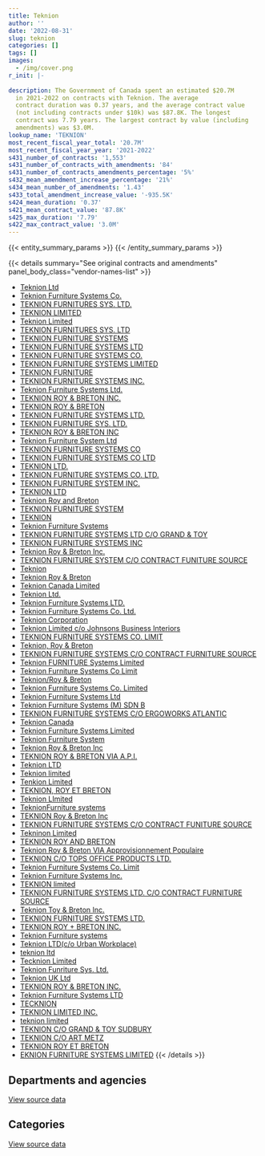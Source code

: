 ```yaml
---
title: Teknion
author: ''
date: '2022-08-31'
slug: teknion
categories: []
tags: []
images:
  - /img/cover.png
r_init: |-
  
description: The Government of Canada spent an estimated $20.7M
  in 2021-2022 on contracts with Teknion. The average
  contract duration was 0.37 years, and the average contract value
  (not including contracts under $10k) was $87.8K. The longest
  contract was 7.79 years. The largest contract by value (including
  amendments) was $3.0M.
lookup_name: 'TEKNION'
most_recent_fiscal_year_total: '20.7M'
most_recent_fiscal_year_year: '2021-2022'
s431_number_of_contracts: '1,553'
s431_number_of_contracts_with_amendments: '84'
s431_number_of_contracts_amendments_percentage: '5%'
s432_mean_amendment_increase_percentage: '21%'
s434_mean_number_of_amendments: '1.43'
s433_total_amendment_increase_value: '-935.5K'
s424_mean_duration: '0.37'
s421_mean_contract_value: '87.8K'
s425_max_duration: '7.79'
s422_max_contract_value: '3.0M'
---
```


<script src="/rmarkdown-libs/htmlwidgets/htmlwidgets.js"></script>
<link href="/rmarkdown-libs/datatables-css/datatables-crosstalk.css" rel="stylesheet" />
<script src="/rmarkdown-libs/datatables-binding/datatables.js"></script>
<script src="/rmarkdown-libs/jquery/jquery-3.6.0.min.js"></script>
<link href="/rmarkdown-libs/dt-core-bootstrap/css/dataTables.bootstrap.min.css" rel="stylesheet" />
<link href="/rmarkdown-libs/dt-core-bootstrap/css/dataTables.bootstrap.extra.css" rel="stylesheet" />
<script src="/rmarkdown-libs/dt-core-bootstrap/js/jquery.dataTables.min.js"></script>
<script src="/rmarkdown-libs/dt-core-bootstrap/js/dataTables.bootstrap.min.js"></script>
<link href="/rmarkdown-libs/crosstalk/css/crosstalk.min.css" rel="stylesheet" />
<script src="/rmarkdown-libs/crosstalk/js/crosstalk.min.js"></script>
<script src="/rmarkdown-libs/htmlwidgets/htmlwidgets.js"></script>
<link href="/rmarkdown-libs/datatables-css/datatables-crosstalk.css" rel="stylesheet" />
<script src="/rmarkdown-libs/datatables-binding/datatables.js"></script>
<script src="/rmarkdown-libs/jquery/jquery-3.6.0.min.js"></script>
<link href="/rmarkdown-libs/dt-core-bootstrap/css/dataTables.bootstrap.min.css" rel="stylesheet" />
<link href="/rmarkdown-libs/dt-core-bootstrap/css/dataTables.bootstrap.extra.css" rel="stylesheet" />
<script src="/rmarkdown-libs/dt-core-bootstrap/js/jquery.dataTables.min.js"></script>
<script src="/rmarkdown-libs/dt-core-bootstrap/js/dataTables.bootstrap.min.js"></script>
<link href="/rmarkdown-libs/crosstalk/css/crosstalk.min.css" rel="stylesheet" />
<script src="/rmarkdown-libs/crosstalk/js/crosstalk.min.js"></script>

{{< entity_summary_params >}}
{{< /entity_summary_params >}}

{{< details summary="See original contracts and amendments" panel_body_class="vendor-names-list" >}}
- [Teknion Ltd](https://search.open.canada.ca/en/ct/?sort=contract_value_f%20desc&page=1&search_text=%22Teknion%20Ltd%22)
- [Teknion Furniture Systems Co.](https://search.open.canada.ca/en/ct/?sort=contract_value_f%20desc&page=1&search_text=%22Teknion%20Furniture%20Systems%20Co.%22)
- [TEKNION FURNITURES SYS. LTD.](https://search.open.canada.ca/en/ct/?sort=contract_value_f%20desc&page=1&search_text=%22TEKNION%20FURNITURES%20SYS.%20LTD.%22)
- [TEKNION LIMITED](https://search.open.canada.ca/en/ct/?sort=contract_value_f%20desc&page=1&search_text=%22TEKNION%20LIMITED%22)
- [Teknion Limited](https://search.open.canada.ca/en/ct/?sort=contract_value_f%20desc&page=1&search_text=%22Teknion%20Limited%22)
- [TEKNION FURNITURES SYS. LTD](https://search.open.canada.ca/en/ct/?sort=contract_value_f%20desc&page=1&search_text=%22TEKNION%20FURNITURES%20SYS.%20LTD%22)
- [TEKNION FURNITURE SYSTEMS](https://search.open.canada.ca/en/ct/?sort=contract_value_f%20desc&page=1&search_text=%22TEKNION%20FURNITURE%20SYSTEMS%22)
- [TEKNION FURNITURE SYSTEMS LTD](https://search.open.canada.ca/en/ct/?sort=contract_value_f%20desc&page=1&search_text=%22TEKNION%20FURNITURE%20SYSTEMS%20LTD%22)
- [TEKNION FURNITURE SYSTEMS CO.](https://search.open.canada.ca/en/ct/?sort=contract_value_f%20desc&page=1&search_text=%22TEKNION%20FURNITURE%20SYSTEMS%20CO.%22)
- [TEKNION FURNITURE SYSTEMS LIMITED](https://search.open.canada.ca/en/ct/?sort=contract_value_f%20desc&page=1&search_text=%22TEKNION%20FURNITURE%20SYSTEMS%20LIMITED%22)
- [TEKNION FURNITURE](https://search.open.canada.ca/en/ct/?sort=contract_value_f%20desc&page=1&search_text=%22TEKNION%20FURNITURE%22)
- [TEKNION FURNITURE SYSTEMS INC.](https://search.open.canada.ca/en/ct/?sort=contract_value_f%20desc&page=1&search_text=%22TEKNION%20FURNITURE%20SYSTEMS%20INC.%22)
- [Teknion Furniture Systems Ltd.](https://search.open.canada.ca/en/ct/?sort=contract_value_f%20desc&page=1&search_text=%22Teknion%20Furniture%20Systems%20Ltd.%22)
- [TEKNION ROY & BRETON INC.](https://search.open.canada.ca/en/ct/?sort=contract_value_f%20desc&page=1&search_text=%22TEKNION%20ROY%20%26%20BRETON%20INC.%22)
- [TEKNION ROY & BRETON](https://search.open.canada.ca/en/ct/?sort=contract_value_f%20desc&page=1&search_text=%22TEKNION%20ROY%20%26%20BRETON%22)
- [TEKNION FURNITURE SYSTEMS LTD.](https://search.open.canada.ca/en/ct/?sort=contract_value_f%20desc&page=1&search_text=%22TEKNION%20FURNITURE%20SYSTEMS%20LTD.%22)
- [TEKNION FURNITURE SYS. LTD.](https://search.open.canada.ca/en/ct/?sort=contract_value_f%20desc&page=1&search_text=%22TEKNION%20FURNITURE%20SYS.%20LTD.%22)
- [TEKNION ROY & BRETON INC](https://search.open.canada.ca/en/ct/?sort=contract_value_f%20desc&page=1&search_text=%22TEKNION%20ROY%20%26%20BRETON%20INC%22)
- [Teknion Furniture System Ltd](https://search.open.canada.ca/en/ct/?sort=contract_value_f%20desc&page=1&search_text=%22Teknion%20Furniture%20System%20Ltd%22)
- [TEKNION FURNITURE SYSTEMS CO](https://search.open.canada.ca/en/ct/?sort=contract_value_f%20desc&page=1&search_text=%22TEKNION%20FURNITURE%20SYSTEMS%20CO%22)
- [TEKNION FURNITURE SYSTEMS CO LTD](https://search.open.canada.ca/en/ct/?sort=contract_value_f%20desc&page=1&search_text=%22TEKNION%20FURNITURE%20SYSTEMS%20CO%20LTD%22)
- [TEKNION LTD.](https://search.open.canada.ca/en/ct/?sort=contract_value_f%20desc&page=1&search_text=%22TEKNION%20LTD.%22)
- [TEKNION FURNITURE SYSTEMS CO. LTD.](https://search.open.canada.ca/en/ct/?sort=contract_value_f%20desc&page=1&search_text=%22TEKNION%20FURNITURE%20SYSTEMS%20CO.%20LTD.%22)
- [TEKNION FURNITURE SYSTEM INC.](https://search.open.canada.ca/en/ct/?sort=contract_value_f%20desc&page=1&search_text=%22TEKNION%20FURNITURE%20SYSTEM%20INC.%22)
- [TEKNION LTD](https://search.open.canada.ca/en/ct/?sort=contract_value_f%20desc&page=1&search_text=%22TEKNION%20LTD%22)
- [Teknion Roy and Breton](https://search.open.canada.ca/en/ct/?sort=contract_value_f%20desc&page=1&search_text=%22Teknion%20Roy%20and%20Breton%22)
- [TEKNION FURNITURE SYSTEM](https://search.open.canada.ca/en/ct/?sort=contract_value_f%20desc&page=1&search_text=%22TEKNION%20FURNITURE%20SYSTEM%22)
- [TEKNION](https://search.open.canada.ca/en/ct/?sort=contract_value_f%20desc&page=1&search_text=%22TEKNION%22)
- [Teknion Furniture Systems](https://search.open.canada.ca/en/ct/?sort=contract_value_f%20desc&page=1&search_text=%22Teknion%20Furniture%20Systems%22)
- [TEKNION FURNITURE SYSTEMS LTD C/O GRAND & TOY](https://search.open.canada.ca/en/ct/?sort=contract_value_f%20desc&page=1&search_text=%22TEKNION%20FURNITURE%20SYSTEMS%20LTD%20C%2fO%20GRAND%20%26%20TOY%22)
- [TEKNION FURNITURE SYSTEMS INC](https://search.open.canada.ca/en/ct/?sort=contract_value_f%20desc&page=1&search_text=%22TEKNION%20FURNITURE%20SYSTEMS%20INC%22)
- [Teknion Roy & Breton Inc.](https://search.open.canada.ca/en/ct/?sort=contract_value_f%20desc&page=1&search_text=%22Teknion%20Roy%20%26%20Breton%20Inc.%22)
- [TEKNION FURNITURE SYSTEM C/O CONTRACT FUNITURE SOURCE](https://search.open.canada.ca/en/ct/?sort=contract_value_f%20desc&page=1&search_text=%22TEKNION%20FURNITURE%20SYSTEM%20C%2fO%20CONTRACT%20FUNITURE%20SOURCE%22)
- [Teknion](https://search.open.canada.ca/en/ct/?sort=contract_value_f%20desc&page=1&search_text=%22Teknion%22)
- [Teknion Roy & Breton](https://search.open.canada.ca/en/ct/?sort=contract_value_f%20desc&page=1&search_text=%22Teknion%20Roy%20%26%20Breton%22)
- [Teknion Canada Limited](https://search.open.canada.ca/en/ct/?sort=contract_value_f%20desc&page=1&search_text=%22Teknion%20Canada%20Limited%22)
- [Teknion Ltd.](https://search.open.canada.ca/en/ct/?sort=contract_value_f%20desc&page=1&search_text=%22Teknion%20Ltd.%22)
- [Teknion Furniture Systems LTD.](https://search.open.canada.ca/en/ct/?sort=contract_value_f%20desc&page=1&search_text=%22Teknion%20Furniture%20Systems%20LTD.%22)
- [Teknion Furniture Systems Co. Ltd.](https://search.open.canada.ca/en/ct/?sort=contract_value_f%20desc&page=1&search_text=%22Teknion%20Furniture%20Systems%20Co.%20Ltd.%22)
- [Teknion Corporation](https://search.open.canada.ca/en/ct/?sort=contract_value_f%20desc&page=1&search_text=%22Teknion%20Corporation%22)
- [Teknion Limited c/o Johnsons Business Interiors](https://search.open.canada.ca/en/ct/?sort=contract_value_f%20desc&page=1&search_text=%22Teknion%20Limited%20c%2fo%20Johnsons%20Business%20Interiors%22)
- [TEKNION FURNITURE SYSTEMS CO. LIMIT](https://search.open.canada.ca/en/ct/?sort=contract_value_f%20desc&page=1&search_text=%22TEKNION%20FURNITURE%20SYSTEMS%20CO.%20LIMIT%22)
- [Teknion, Roy & Breton](https://search.open.canada.ca/en/ct/?sort=contract_value_f%20desc&page=1&search_text=%22Teknion%2c%20Roy%20%26%20Breton%22)
- [TEKNION FURNITURE SYSTEMS C/O CONTRACT FURNITURE SOURCE](https://search.open.canada.ca/en/ct/?sort=contract_value_f%20desc&page=1&search_text=%22TEKNION%20FURNITURE%20SYSTEMS%20C%2fO%20CONTRACT%20FURNITURE%20SOURCE%22)
- [Teknion FURNITURE Systems Limited](https://search.open.canada.ca/en/ct/?sort=contract_value_f%20desc&page=1&search_text=%22Teknion%20FURNITURE%20Systems%20Limited%22)
- [Teknion Furniture Systems Co Limit](https://search.open.canada.ca/en/ct/?sort=contract_value_f%20desc&page=1&search_text=%22Teknion%20Furniture%20Systems%20Co%20Limit%22)
- [Teknion/Roy & Breton](https://search.open.canada.ca/en/ct/?sort=contract_value_f%20desc&page=1&search_text=%22Teknion%2fRoy%20%26%20Breton%22)
- [Teknion Furniture Systems Co. Limited](https://search.open.canada.ca/en/ct/?sort=contract_value_f%20desc&page=1&search_text=%22Teknion%20Furniture%20Systems%20Co.%20Limited%22)
- [Teknion Furniture Systems Ltd](https://search.open.canada.ca/en/ct/?sort=contract_value_f%20desc&page=1&search_text=%22Teknion%20Furniture%20Systems%20Ltd%22)
- [Teknion Furniture Systems (M) SDN B](https://search.open.canada.ca/en/ct/?sort=contract_value_f%20desc&page=1&search_text=%22Teknion%20Furniture%20Systems%20%28M%29%20SDN%20B%22)
- [TEKNION FURNITURE SYSTEMS C/O ERGOWORKS ATLANTIC](https://search.open.canada.ca/en/ct/?sort=contract_value_f%20desc&page=1&search_text=%22TEKNION%20FURNITURE%20SYSTEMS%20C%2fO%20ERGOWORKS%20ATLANTIC%22)
- [Teknion Canada](https://search.open.canada.ca/en/ct/?sort=contract_value_f%20desc&page=1&search_text=%22Teknion%20Canada%22)
- [Teknion Furniture Systems Limited](https://search.open.canada.ca/en/ct/?sort=contract_value_f%20desc&page=1&search_text=%22Teknion%20Furniture%20Systems%20Limited%22)
- [Teknion Furniture System](https://search.open.canada.ca/en/ct/?sort=contract_value_f%20desc&page=1&search_text=%22Teknion%20Furniture%20System%22)
- [Teknion Roy & Breton Inc](https://search.open.canada.ca/en/ct/?sort=contract_value_f%20desc&page=1&search_text=%22Teknion%20Roy%20%26%20Breton%20Inc%22)
- [TEKNION ROY & BRETON VIA A.P.I.](https://search.open.canada.ca/en/ct/?sort=contract_value_f%20desc&page=1&search_text=%22TEKNION%20ROY%20%26%20BRETON%20VIA%20A.P.I.%22)
- [Teknion LTD](https://search.open.canada.ca/en/ct/?sort=contract_value_f%20desc&page=1&search_text=%22Teknion%20LTD%22)
- [Teknion limited](https://search.open.canada.ca/en/ct/?sort=contract_value_f%20desc&page=1&search_text=%22Teknion%20limited%22)
- [Tenkion Limited](https://search.open.canada.ca/en/ct/?sort=contract_value_f%20desc&page=1&search_text=%22Tenkion%20Limited%22)
- [TEKNION, ROY ET BRETON](https://search.open.canada.ca/en/ct/?sort=contract_value_f%20desc&page=1&search_text=%22TEKNION%2c%20ROY%20ET%20BRETON%22)
- [Teknion LImited](https://search.open.canada.ca/en/ct/?sort=contract_value_f%20desc&page=1&search_text=%22Teknion%20LImited%22)
- [TeknionFurniture systems](https://search.open.canada.ca/en/ct/?sort=contract_value_f%20desc&page=1&search_text=%22TeknionFurniture%20systems%22)
- [TEKNION Roy & Breton Inc](https://search.open.canada.ca/en/ct/?sort=contract_value_f%20desc&page=1&search_text=%22TEKNION%20Roy%20%26%20Breton%20Inc%22)
- [TEKNION FURNITURE SYSTEMS C/O CONTRACT FUNITURE SOURCE](https://search.open.canada.ca/en/ct/?sort=contract_value_f%20desc&page=1&search_text=%22TEKNION%20FURNITURE%20SYSTEMS%20C%2fO%20CONTRACT%20FUNITURE%20SOURCE%22)
- [Tekninon Limited](https://search.open.canada.ca/en/ct/?sort=contract_value_f%20desc&page=1&search_text=%22Tekninon%20Limited%22)
- [TEKNION ROY AND BRETON](https://search.open.canada.ca/en/ct/?sort=contract_value_f%20desc&page=1&search_text=%22TEKNION%20ROY%20AND%20BRETON%22)
- [Teknion Roy & Breton VIA Approvisionnement Populaire](https://search.open.canada.ca/en/ct/?sort=contract_value_f%20desc&page=1&search_text=%22Teknion%20Roy%20%26%20Breton%20VIA%20Approvisionnement%20Populaire%22)
- [TEKNION C/O TOPS OFFICE PRODUCTS LTD.](https://search.open.canada.ca/en/ct/?sort=contract_value_f%20desc&page=1&search_text=%22TEKNION%20C%2fO%20TOPS%20OFFICE%20PRODUCTS%20LTD.%22)
- [Teknion Furniture Systems Co. Limit](https://search.open.canada.ca/en/ct/?sort=contract_value_f%20desc&page=1&search_text=%22Teknion%20Furniture%20Systems%20Co.%20Limit%22)
- [Teknion Furniture Systems Inc.](https://search.open.canada.ca/en/ct/?sort=contract_value_f%20desc&page=1&search_text=%22Teknion%20Furniture%20Systems%20Inc.%22)
- [TEKNION limited](https://search.open.canada.ca/en/ct/?sort=contract_value_f%20desc&page=1&search_text=%22TEKNION%20limited%22)
- [TEKNION FURNITURE SYSTEMS LTD. C/O CONTRACT FURNITURE SOURCE](https://search.open.canada.ca/en/ct/?sort=contract_value_f%20desc&page=1&search_text=%22TEKNION%20FURNITURE%20SYSTEMS%20LTD.%20C%2fO%20CONTRACT%20FURNITURE%20SOURCE%22)
- [Teknion Toy & Breton Inc.](https://search.open.canada.ca/en/ct/?sort=contract_value_f%20desc&page=1&search_text=%22Teknion%20Toy%20%26%20Breton%20Inc.%22)
- [TEKNION FURNITURE SYSTEMS LTD.](https://search.open.canada.ca/en/ct/?sort=contract_value_f%20desc&page=1&search_text=%22TEKNION%20%20FURNITURE%20SYSTEMS%20LTD.%22)
- [TEKNION ROY + BRETON INC.](https://search.open.canada.ca/en/ct/?sort=contract_value_f%20desc&page=1&search_text=%22TEKNION%20ROY%20%2b%20BRETON%20INC.%22)
- [Teknion Furniture systems](https://search.open.canada.ca/en/ct/?sort=contract_value_f%20desc&page=1&search_text=%22Teknion%20Furniture%20systems%22)
- [Teknion LTD(c/o Urban Workplace)](https://search.open.canada.ca/en/ct/?sort=contract_value_f%20desc&page=1&search_text=%22Teknion%20LTD%28c%2fo%20Urban%20Workplace%29%22)
- [teknion ltd](https://search.open.canada.ca/en/ct/?sort=contract_value_f%20desc&page=1&search_text=%22teknion%20ltd%22)
- [Tecknion Limited](https://search.open.canada.ca/en/ct/?sort=contract_value_f%20desc&page=1&search_text=%22Tecknion%20Limited%22)
- [Teknion Funriture Sys. Ltd.](https://search.open.canada.ca/en/ct/?sort=contract_value_f%20desc&page=1&search_text=%22Teknion%20Funriture%20Sys.%20Ltd.%22)
- [Teknion UK Ltd](https://search.open.canada.ca/en/ct/?sort=contract_value_f%20desc&page=1&search_text=%22Teknion%20UK%20Ltd%22)
- [TEKNION ROY & BRETON INC.](https://search.open.canada.ca/en/ct/?sort=contract_value_f%20desc&page=1&search_text=%22TEKNION%20ROY%20%26amp%3b%20BRETON%20INC.%22)
- [Teknion Furniture Systems LTD](https://search.open.canada.ca/en/ct/?sort=contract_value_f%20desc&page=1&search_text=%22Teknion%20Furniture%20Systems%20LTD%22)
- [TECKNION](https://search.open.canada.ca/en/ct/?sort=contract_value_f%20desc&page=1&search_text=%22TECKNION%22)
- [TEKNION LIMITED INC.](https://search.open.canada.ca/en/ct/?sort=contract_value_f%20desc&page=1&search_text=%22TEKNION%20LIMITED%20INC.%22)
- [teknion limited](https://search.open.canada.ca/en/ct/?sort=contract_value_f%20desc&page=1&search_text=%22teknion%20limited%22)
- [TEKNION C/O GRAND & TOY SUDBURY](https://search.open.canada.ca/en/ct/?sort=contract_value_f%20desc&page=1&search_text=%22TEKNION%20C%2fO%20GRAND%20%26%20TOY%20SUDBURY%22)
- [TEKNION C/O ART METZ](https://search.open.canada.ca/en/ct/?sort=contract_value_f%20desc&page=1&search_text=%22TEKNION%20C%2fO%20ART%20METZ%22)
- [TEKNION ROY ET BRETON](https://search.open.canada.ca/en/ct/?sort=contract_value_f%20desc&page=1&search_text=%22TEKNION%20ROY%20ET%20BRETON%22)
- [EKNION FURNITURE SYSTEMS LIMITED](https://search.open.canada.ca/en/ct/?sort=contract_value_f%20desc&page=1&search_text=%22EKNION%20FURNITURE%20SYSTEMS%20LIMITED%22)
{{< /details >}}

## Departments and agencies

<div id="htmlwidget-1" style="width:100%;height:auto;" class="datatables html-widget"></div>
<script type="application/json" data-for="htmlwidget-1">{"x":{"style":"bootstrap","filter":"none","vertical":false,"data":[["<a href=\"/departments/aafc-aac/\">Agriculture and Agri-Food Canada<\/a>","<a href=\"/departments/atssc-scdata/\">Administrative Tribunals Support Service of Canada<\/a>","<a href=\"/departments/cas-satj/\">Courts Administration Service<\/a>","<a href=\"/departments/cbsa-asfc/\">Canada Border Services Agency<\/a>","<a href=\"/departments/ced-dec/\">Canada Economic Development for Quebec Regions<\/a>","<a href=\"/departments/cer-rec/\">Canada Energy Regulator<\/a>","<a href=\"/departments/cfia-acia/\">Canadian Food Inspection Agency<\/a>","<a href=\"/departments/cic/\">Immigration, Refugees and Citizenship Canada<\/a>","<a href=\"/departments/cihr-irsc/\">Canadian Institutes of Health Research<\/a>","<a href=\"/departments/cra-arc/\">Canada Revenue Agency<\/a>","<a href=\"/departments/csc-scc/\">Correctional Service of Canada<\/a>","<a href=\"/departments/csps-efpc/\">Canada School of Public Service<\/a>","<a href=\"/departments/cta-otc/\">Canadian Transportation Agency<\/a>","<a href=\"/departments/dfatd-maecd/\">Global Affairs Canada<\/a>","<a href=\"/departments/dfo-mpo/\">Fisheries and Oceans Canada<\/a>","<a href=\"/departments/dnd-mdn/\">National Defence<\/a>","<a href=\"/departments/ec/\">Environment and Climate Change Canada<\/a>","<a href=\"/departments/elections/\">Elections Canada<\/a>","<a href=\"/departments/esdc-edsc/\">Employment and Social Development Canada<\/a>","<a href=\"/departments/hc-sc/\">Health Canada<\/a>","<a href=\"/departments/ic/\">Innovation, Science and Economic Development Canada<\/a>","<a href=\"/departments/infc/\">Infrastructure Canada<\/a>","<a href=\"/departments/irb-cisr/\">Immigration and Refugee Board of Canada<\/a>","<a href=\"/departments/isc-sac/\">Indigenous Services Canada<\/a>","<a href=\"/departments/jus/\">Department of Justice Canada<\/a>","<a href=\"/departments/mgerc-ceegm/\">Military Grievances External Review Committee<\/a>","<a href=\"/departments/nfb-onf/\">National Film Board<\/a>","<a href=\"/departments/nrc-cnrc/\">National Research Council Canada<\/a>","<a href=\"/departments/nrcan-rncan/\">Natural Resources Canada<\/a>","<a href=\"/departments/nserc-crsng/\">Natural Sciences and Engineering Research Council of Canada<\/a>","<a href=\"/departments/nsira-ossnr/\">National Security and Intelligence Review Agency<\/a>","<a href=\"/departments/oag-bvg/\">Office of the Auditor General of Canada<\/a>","<a href=\"/departments/ocol-clo/\">Office of the Commissioner of Official Languages<\/a>","<a href=\"/departments/oic-ci/\">Office of the Information Commissioner of Canada<\/a>","<a href=\"/departments/opc-cpvp/\">Office of the Privacy Commissioner of Canada<\/a>","<a href=\"/departments/pc/\">Parks Canada<\/a>","<a href=\"/departments/pch/\">Canadian Heritage<\/a>","<a href=\"/departments/pco-bcp/\">Privy Council Office<\/a>","<a href=\"/departments/phac-aspc/\">Public Health Agency of Canada<\/a>","<a href=\"/departments/ppsc-sppc/\">Public Prosecution Service of Canada<\/a>","<a href=\"/departments/ps-sp/\">Public Safety Canada<\/a>","<a href=\"/departments/pwgsc-tpsgc/\">Public Services and Procurement Canada<\/a>","<a href=\"/departments/rcmp-grc/\">Royal Canadian Mounted Police<\/a>","<a href=\"/departments/ssc-spc/\">Shared Services Canada<\/a>","<a href=\"/departments/statcan/\">Statistics Canada<\/a>","<a href=\"/departments/tbs-sct/\">Treasury Board of Canada Secretariat<\/a>","<a href=\"/departments/tc/\">Transport Canada<\/a>","<a href=\"/departments/vac-acc/\">Veterans Affairs Canada<\/a>"],[53414.54,673124.94,258317.68,67511.25,null,null,97735.84,500342.9,20118,368881.69,4493098.97,26615.32,51169.39,191749.83,1549465.6,534333.29,93759.41,null,605696.05,155119.41,null,46664.17,null,null,126633.01,18433.63,null,56711.34,162573.8,null,null,null,14150.2,40365.22,null,28175.46,62908.3,1028354.01,null,54619.79,null,19386064.97,418355.63,152233.35,158085.67,46817.51,129079.42,448369.67],[86095.4,51480.32,193346.16,79534.09,14529.36,14836.76,null,133182.84,null,1862772.7,5393797.33,43351.53,null,529732.63,619440.29,583221.2,283424.93,77699.61,1201121.16,228418.57,24984.56,null,423644.41,null,231745.72,null,796155.34,80546.3,72823.18,140823.43,28995.4,null,14989.71,21061.27,14739,281313.71,null,285476.46,null,null,null,13404522.19,100623.74,176441.8,109490.39,65486.08,227343.78,519016.12],[null,null,49178.59,119754.11,null,null,null,364142.39,null,2531426.61,1601497.42,null,null,1988995.43,127214.58,562770.46,1414.3,52375.3,3516024.84,557433.02,null,null,32902.43,12287.33,115403.5,null,null,11235.65,51560.96,null,24959.1,null,11531.26,null,83309.19,148532.13,null,null,17941.19,11840.44,null,6165725.66,216948.82,341569.48,null,17016.64,72028.44,63790.08],[null,null,null,44808.77,null,null,29824.41,296584.44,null,2431482.72,1524448.48,null,null,117024.32,211111.36,410956.37,514342.5,null,3833120.28,1080889.33,null,null,55696.34,63167.27,null,null,null,166879.27,10333.37,null,null,55838.84,null,null,null,null,71390.91,null,null,10127.89,140857.68,8964467.74,197237.99,21120.54,null,null,338498.91,65090.67]],"container":"<table class=\"table table-striped table-hover row-border order-column display\">\n  <thead>\n    <tr>\n      <th>Department<\/th>\n      <th>2018-2019<\/th>\n      <th>2019-2020<\/th>\n      <th>2020-2021<\/th>\n      <th>2021-2022<\/th>\n    <\/tr>\n  <\/thead>\n<\/table>","options":{"order":[[4,"desc"]],"pageLength":10,"autoWidth":true,"columnDefs":[{"targets":1,"render":"function(data, type, row, meta) {\n    return type !== 'display' ? data : DTWidget.formatCurrency(data, \"$\", 2, 3, \",\", \".\", true, null);\n  }"},{"targets":2,"render":"function(data, type, row, meta) {\n    return type !== 'display' ? data : DTWidget.formatCurrency(data, \"$\", 2, 3, \",\", \".\", true, null);\n  }"},{"targets":3,"render":"function(data, type, row, meta) {\n    return type !== 'display' ? data : DTWidget.formatCurrency(data, \"$\", 2, 3, \",\", \".\", true, null);\n  }"},{"targets":4,"render":"function(data, type, row, meta) {\n    return type !== 'display' ? data : DTWidget.formatCurrency(data, \"$\", 2, 3, \",\", \".\", true, null);\n  }"},{"width":"16%","targets":[1,2,3,4]},{"className":"dt-right","targets":[1,2,3,4]}],"orderClasses":false}},"evals":["options.columnDefs.0.render","options.columnDefs.1.render","options.columnDefs.2.render","options.columnDefs.3.render"],"jsHooks":[]}</script>
<p class="text-right">
<a href="https://github.com/GoC-Spending/contracts-data/tree/main/data/out/vendors/teknion/summary_by_fiscal_year_by_department.csv" class="source-data-link btn btn-link">View source data</a>
</p>

## Categories

<div id="htmlwidget-2" style="width:100%;height:auto;" class="datatables html-widget"></div>
<script type="application/json" data-for="htmlwidget-2">{"x":{"style":"bootstrap","filter":"none","vertical":false,"data":[["<a href=\"/categories/facilities_and_construction/\">Facilities and construction<\/a>","<a href=\"/categories/office_management/\">Office management<\/a>","<a href=\"/categories/defence/\">Defence<\/a>","<a href=\"/categories/professional_services/\">Professional services<\/a>","<a href=\"/categories/information_technology/\">Information technology<\/a>","<a href=\"/categories/transportation_and_logistics/\">Transportation and logistics<\/a>","<a href=\"/categories/industrial_products_and_services/\">Industrial products and services<\/a>","<a href=\"/categories/security_and_protection/\">Security and protection<\/a>"],[874564.16,26045784.94,24215.6,91829.76,254956.46,12220.95,4815477.4,null],[1569187.37,20734569.31,null,null,4896.09,116661.19,5990893.51,null],[43118.25,16568311.19,null,null,null,550.37,2246542.23,12287.33],[381580.62,18325512.86,null,null,38951.73,null,1846087.94,63167.27]],"container":"<table class=\"table table-striped table-hover row-border order-column display\">\n  <thead>\n    <tr>\n      <th>Category<\/th>\n      <th>2018-2019<\/th>\n      <th>2019-2020<\/th>\n      <th>2020-2021<\/th>\n      <th>2021-2022<\/th>\n    <\/tr>\n  <\/thead>\n<\/table>","options":{"order":[[4,"desc"]],"dom":"t","pageLength":30,"autoWidth":true,"columnDefs":[{"targets":1,"render":"function(data, type, row, meta) {\n    return type !== 'display' ? data : DTWidget.formatCurrency(data, \"$\", 2, 3, \",\", \".\", true, null);\n  }"},{"targets":2,"render":"function(data, type, row, meta) {\n    return type !== 'display' ? data : DTWidget.formatCurrency(data, \"$\", 2, 3, \",\", \".\", true, null);\n  }"},{"targets":3,"render":"function(data, type, row, meta) {\n    return type !== 'display' ? data : DTWidget.formatCurrency(data, \"$\", 2, 3, \",\", \".\", true, null);\n  }"},{"targets":4,"render":"function(data, type, row, meta) {\n    return type !== 'display' ? data : DTWidget.formatCurrency(data, \"$\", 2, 3, \",\", \".\", true, null);\n  }"},{"width":"16%","targets":[1,2,3,4]},{"className":"dt-right","targets":[1,2,3,4]}],"orderClasses":false,"lengthMenu":[10,25,30,50,100]}},"evals":["options.columnDefs.0.render","options.columnDefs.1.render","options.columnDefs.2.render","options.columnDefs.3.render"],"jsHooks":[]}</script>
<p class="text-right">
<a href="https://github.com/GoC-Spending/contracts-data/tree/main/data/out/vendors/teknion/summary_by_fiscal_year_by_category.csv" class="source-data-link btn btn-link">View source data</a>
</p>

